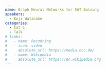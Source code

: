 ```yaml
---
name: Graph Neural Networks for SAT Solving
speakers:
  - Koji Watanabe
categories:
  - Cat C
  - Talk
# links:
#   - name: Recodring
#     icon: video
#     absolute_url: https://media.ccc.de/
#   - name: Wikipedia
#     absolute_url: https://en.wikipedia.org
---
```

